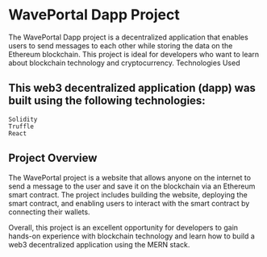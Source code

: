 # WavePortal Dapp Project

The WavePortal Dapp project is a decentralized application that enables users to send messages to each other while storing the data on the Ethereum blockchain. This project is ideal for developers who want to learn about blockchain technology and cryptocurrency.
Technologies Used

## This web3 decentralized application (dapp) was built using the following technologies:

    Solidity
    Truffle
    React

## Project Overview

The WavePortal project is a website that allows anyone on the internet to send a message to the user and save it on the blockchain via an Ethereum smart contract. The project includes building the website, deploying the smart contract, and enabling users to interact with the smart contract by connecting their wallets.

Overall, this project is an excellent opportunity for developers to gain hands-on experience with blockchain technology and learn how to build a web3 decentralized application using the MERN stack.
